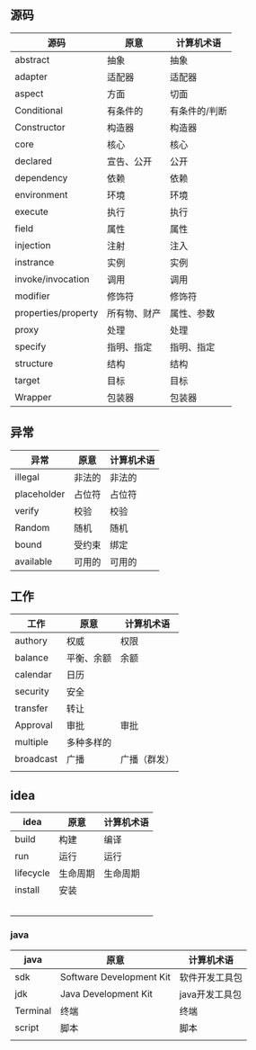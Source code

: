 ## 源码

| 源码                | 原意         | 计算机术语    |
| ------------------- | ------------ | ------------- |
| abstract            | 抽象         | 抽象          |
| adapter             | 适配器       | 适配器        |
| aspect              | 方面         | 切面          |
| Conditional         | 有条件的     | 有条件的/判断 |
| Constructor         | 构造器       | 构造器        |
| core                | 核心         | 核心          |
| declared            | 宣告、公开   | 公开          |
| dependency          | 依赖         | 依赖          |
| environment         | 环境         | 环境          |
| execute             | 执行         | 执行          |
| field               | 属性         | 属性          |
| injection           | 注射         | 注入          |
| instrance           | 实例         | 实例          |
| invoke/invocation   | 调用         | 调用          |
| modifier            | 修饰符       | 修饰符        |
| properties/property | 所有物、财产 | 属性、参数    |
| proxy               | 处理         | 处理          |
| specify             | 指明、指定   | 指明、指定    |
| structure           | 结构         | 结构          |
| target              | 目标         | 目标          |
| Wrapper             | 包装器       | 包装器        |
## 异常

| 异常        | 原意   | 计算机术语 |
| ----------- | ------ | ---------- |
| illegal     | 非法的 | 非法的     |
| placeholder | 占位符 | 占位符     |
| verify      | 校验   | 校验       |
| Random      | 随机   | 随机       |
| bound       | 受约束 | 绑定       |
| available   | 可用的 | 可用的     |

## 工作

| 工作      | 原意       | 计算机术语   |
| --------- | ---------- | ------------ |
| authory   | 权威       | 权限         |
| balance   | 平衡、余额 | 余额         |
| calendar  | 日历       |              |
| security  | 安全       |              |
| transfer  | 转让       |              |
| Approval  | 审批       | 审批         |
| multiple  | 多种多样的 |              |
| broadcast | 广播       | 广播（群发） |
|           |            |              |

## idea

| idea      | 原意     | 计算机术语 |
| --------- | -------- | ---------- |
| build     | 构建     | 编译       |
| run       | 运行     | 运行       |
| lifecycle | 生命周期 | 生命周期   |
| install   | 安装     |            |
|           |          |            |
|           |          |            |
|           |          |            |
|           |          |            |
|           |          |            |

### java

| java     | 原意                     | 计算机术语     |
| -------- | ------------------------ | -------------- |
| sdk      | Software Development Kit | 软件开发工具包 |
| jdk      | Java Development Kit     | java开发工具包 |
| Terminal | 终端                     | 终端           |
| script   | 脚本                     | 脚本           |
|          |                          |                |


















